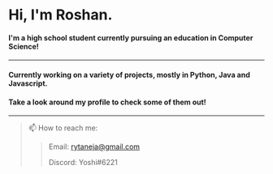# Hi, I'm Roshan.
#### I'm a high school student currently pursuing an education in Computer Science!
---
#### Currently working on a variety of projects, mostly in Python, Java and Javascript.
#### Take a look around my profile to check some of them out!
---
>📫 How to reach me:
>> Email: rytaneja@gmail.com
>> 
>> Discord: Yoshi#6221

<!--
**Daroshi11260/Daroshi11260** is a ✨ _special_ ✨ repository because its `README.md` (this file) appears on your GitHub profile.

Here are some ideas to get you started:

- 🔭 I’m currently working on ...
- 🌱 I’m currently learning ...
- 👯 I’m looking to collaborate on ...
- 🤔 I’m looking for help with ...
- 💬 Ask me about ...
- 📫 How to reach me: ...
- 😄 Pronouns: ...
- ⚡ Fun fact: ...
-->
